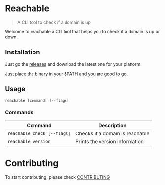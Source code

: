 # Reachable

> A CLI tool to check if a domain is up

Welcome to reachable a CLI tool that helps you to check if a domain is up or down.

## Installation

Just go the [releases](https://github.com/italolelis/reachable/releases) and download the latest one for your platform.

Just place the binary in your $PATH and you are good to go.

## Usage

```
reachable [command] [--flags]
``` 

### Commands

| Command                  | Description                          |
|--------------------------|--------------------------------------|
| `reachable check [--flags]`   | Checks if a domain is reachable |
| `reachable version`           | Prints the version information  |

# Contributing

To start contributing, please check [CONTRIBUTING](CONTRIBUTING)

